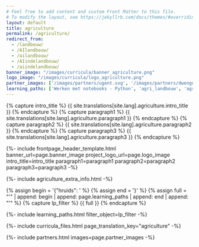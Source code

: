 ```yaml
---
# Feel free to add content and custom Front Matter to this file.
# To modify the layout, see https://jekyllrb.com/docs/themes/#overriding-theme-defaults
layout: default
title: agriculture
permalink: /agriculture/
redirect_from: 
  - /landbouw/
  - /AIlandbouw/
  - /ailandbouw/
  - /AIindelandbouw/
  - /aiindelandbouw/
banner_image: "/images/curricula/banner_agriculture.png"
logo_image: "/images/curricula/logo_agriculture.png"
partner_images: ['/images/partners/ugent.svg', '/images/partners/dwengo.png', '/images/partners/oost-vlaanderen.svg', '/images/partners/richtpunthamme.png', '/images/partners/west-vlaanderen.png', '/images/partners/ptikortrijk.png', '/images/partners/innovet.jpg', '/images/partners/istem.png']
learning_paths: ['Werken met notebooks - Python', 'agri_landbouw', 'agri_lopendeband']
---
```


{% capture intro_title %} {{ site.translations[site.lang].agriculture.intro_title }} {% endcapture %}
{% capture paragraph1 %} {{ site.translations[site.lang].agriculture.paragraph1 }} {% endcapture %}
{% capture paragraph2 %} {{ site.translations[site.lang].agriculture.paragraph2 }} {% endcapture %}
{% capture paragraph3 %} {{ site.translations[site.lang].agriculture.paragraph3 }} {% endcapture %}


{%- include frontpage_header_template.html banner_url=page.banner_image project_logo_url=page.logo_image
intro_title=intro_title
paragraph1=paragraph1
paragraph2=paragraph2
paragraph3=paragraph3
-%}

{%- include agriculture_extra_info.html -%}

{% assign begin = '{"hruids": ' %}
{% assign end = '}' %}
{% assign full = "'" | append: begin | append: page.learning_paths | append: end | append: "'" %}
{% capture lp_filter %} {{ full }} {% endcapture %}

{%- include learning_paths.html filter_object=lp_filter -%}

{%- include curricula_files.html page_translation_key="agriculture" -%}

{%- include partners.html images=page.partner_images -%}